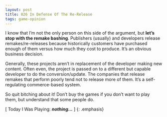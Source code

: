 ```yaml
---
layout: post
title: 826 In Defense Of The Re-Release
tags: game-opinion
---
```

I know that I’m not the only person on this side of the argument, but **let’s stop with the remake bashing**.  Publishers (usually) and developers release remakes/re-releases because historically customers have purchased enough of them versus how much they cost to produce.  It’s an obvious business decision.

Generally, these projects aren’t in replacement of the developer making new content.  Often even, the project is passed on to a different but capable developer to do the conversion/update.  The companies that release remakes that perform poorly tend not to release more of them.  It’s a self-regulating commerce-based system.

So quit bitching about it!  Don’t buy the games if you don’t want to play them, but understand that some people do.

[ Today I Was Playing: ***nothing...*** ]
{: .emphasis}

